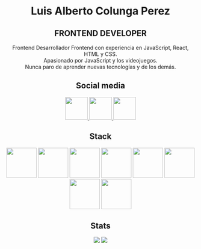 <h1 align="center">Luis Alberto Colunga Perez</h1>
<h2 align="center">FRONTEND DEVELOPER</h2>
<p align="center" >
  Frontend 
  Desarrollador Frontend con experiencia en JavaScript, React, HTML y CSS.<br>
  Apasionado por JavaScript y los videojuegos.<br>
  Nunca paro de aprender nuevas tecnologías y de los demás.
</p>

<h2 align="center">Social media</h2>

<p align="center">
  <a href="https://www.linkedin.com/in/luis-colunga-perez/" target="_blank" >
    <img src="https://img.icons8.com/fluent/96/000000/linkedin.png" width="60px"/>
  </a>
  <a href="https://www.instagram.com/luiscolungaperez/?hl=es-la" target="_blank" >
    <img src="https://img.icons8.com/fluent/96/000000/instagram-new.png" width="60px"/>
  </a>
  <a href="https://twitter.com/luiscolungaperz" target="_blank" >
    <img src="https://img.icons8.com/fluent/96/000000/twitter.png" width="60px"/>
  </a>
</p>

<h2 align="center">Stack</h2>

<p align="center">
  <img src="https://img.icons8.com/color/96/000000/javascript.png" width="80px" />
  <img src="https://img.icons8.com/color/96/000000/react-native.png" width="80px" />
  <img src="https://img.icons8.com/color/96/000000/typescript.png" width="80px" />
  <img src="https://img.icons8.com/color/96/000000/html-5.png" width="80px" />
  <img src="https://img.icons8.com/color/96/000000/css3.png" width="80px" />
  <img src="https://img.icons8.com/color/96/000000/sass.png" width="80px" />
  <img src="https://img.icons8.com/color/96/000000/graphql.png" width="80px" />
  <img src="https://img.icons8.com/color/96/000000/nodejs.png" width="80px" />
</p>


<h2 align="center">Stats</h2>
<p align="center">
  <img src="https://github-readme-stats.vercel.app/api?username=luiscolungaperez&hide=stars&theme=dark&show_icons=true" />
  <img src="https://github-readme-stats.vercel.app/api/top-langs/?username=luiscolungaperez&layout=compact&theme=dark" />
</p>

